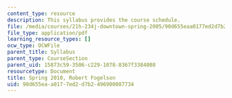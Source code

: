```yaml
---
content_type: resource
description: This syllabus provides the course schedule.
file: /media/courses/21h-234j-downtown-spring-2005/90d655eaa0177ed2d7b2496900087734_MIT21H_234JS05_syllS10.pdf
file_type: application/pdf
learning_resource_types: []
ocw_type: OCWFile
parent_title: Syllabus
parent_type: CourseSection
parent_uid: 15873c59-3506-c229-1078-8367f3384008
resourcetype: Document
title: Spring 2010, Robert Fogelson
uid: 90d655ea-a017-7ed2-d7b2-496900087734
---
```

